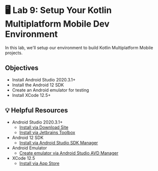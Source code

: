 # 🖥 Lab 9: Setup Your Kotlin Multiplatform Mobile Dev Environment
In this lab, we'll setup our environment to build Kotlin Multiplatform Mobile projects.

## Objectives
- Install Android Studio 2020.3.1+
- Install the Android 12 SDK
- Create an Android emulator for testing
- Install XCode 12.5+

## 💡 Helpful Resources
- Android Studio 2020.3.1+
    - [Install via Download Site](https://developer.android.com/studio)
    - [Install via Jetbrains Toolbox](https://www.jetbrains.com/toolbox-app/)
- Android 12 SDK
    - [Install via Android Studio SDK Manager](https://developer.android.com/about/versions/12/setup-sdk)
- Android Emulator
    - [Create emulator via Android Studio AVD Manager](https://developer.android.com/studio/run/managing-avds)
- XCode 12.5
    - [Install via App Store](https://apps.apple.com/us/app/xcode/id497799835)